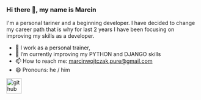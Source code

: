 ### Hi there 👋, my name is Marcin
I'm a personal tariner and a beginning developer. I have decided to change my career path that is why for last 2 years I have been focusing on improving my skills as a developer.


- 🔭 I work as a personal trainer,  
- 🌱 I’m currently improving my PYTHON and DJANGO skills
- 📫 How to reach me: marcinwojtczak.pure@gmail.com 
- 😄 Pronouns: he / him 


[<img src='https://cdn.jsdelivr.net/npm/simple-icons@3.0.1/icons/github.svg' alt='github' height='40'>](https://github.com/marcinWojtczak)  

 





